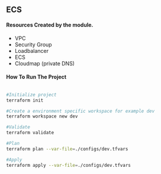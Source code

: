 ## ECS

#### Resources Created by the module.
* VPC
* Security Group
* Loadbalancer
* ECS
* Cloudmap (private DNS)

#### How To Run The Project

```bash

#Initialize project
terraform init

#Create a environment specific workspace for example dev
terraform workspace new dev

#Validate 
terraform validate

#Plan 
terraform plan --var-file=./configs/dev.tfvars

#Apply
terraform apply --var-file=./configs/dev.tfvars

```